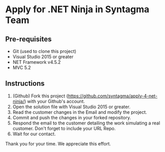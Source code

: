# Apply for .NET Ninja in Syntagma Team

Pre-requisites
------------------------------------

- Git (used to clone this project)
- Visual Studio 2015 or greater
- NET Framework v4.5.2
- MVC 5.2

Instructions
------------------------------------

1. (Github) Fork this project (https://github.com/syntagma/apply-4-net-ninja/) with your Github's account.
2. Open the solution file with Visual Studio 2015 or greater.
3. Read the customer changes in the Email and modify the project.
3. Commit and push the changes in your forked repository.
4. Respond the email to the customer detailing the work simulating a real customer. Don't forget to include your URL Repo.
5. Wait for our contact.

Thank you for your time. We appreciate this effort.
